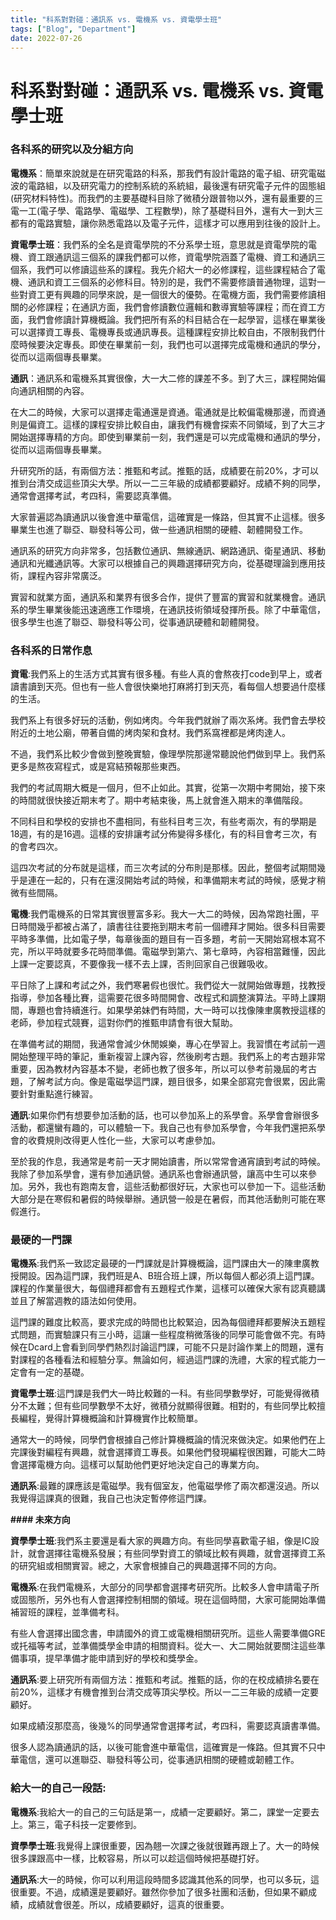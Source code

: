 ```yaml
---
title: "科系對對碰：通訊系 vs. 電機系 vs. 資電學士班"
tags: ["Blog", "Department"]
date: 2022-07-26
---
```

# 科系對對碰：通訊系 vs. 電機系 vs. 資電學士班

### **各科系的研究以及分組方向**

**電機系**：簡單來說就是在研究電路的科系，那我們有設計電路的電子組、研究電磁波的電路組，以及研究電力的控制系統的系統組，最後還有研究電子元件的固態組(研究材料特性)。而我們的主要基礎科目除了微積分跟普物以外，還有最重要的三電一工(電子學、電路學、電磁學、工程數學)，除了基礎科目外，還有大一到大三都有的電路實驗，讓你熟悉電路以及電子元件，這樣才可以應用到往後的設計上。

**資電學士班**：我們系的全名是資電學院的不分系學士班，意思就是資電學院的電機、資工跟通訊這三個系的課我們都可以修，資電學院涵蓋了電機、資工和通訊三個系，我們可以修讀這些系的課程。我先介紹大一的必修課程，這些課程結合了電機、通訊和資工三個系的必修科目。特別的是，我們不需要修讀普通物理，這對一些對資工更有興趣的同學來說，是一個很大的優勢。在電機方面，我們需要修讀相關的必修課程；在通訊方面，我們會修讀數位邏輯和數導實驗等課程；而在資工方面，我們會修讀計算機概論。我們把所有系的科目結合在一起學習，這樣在畢業後可以選擇資工專長、電機專長或通訊專長。這種課程安排比較自由，不限制我們什麼時候要決定專長。即使在畢業前一刻，我們也可以選擇完成電機和通訊的學分，從而以這兩個專長畢業。

**通訊**：通訊系和電機系其實很像，大一大二修的課差不多。到了大三，課程開始偏向通訊相關的內容。

在大二的時候，大家可以選擇走電通還是資通。電通就是比較偏電機那邊，而資通則是偏資工。這樣的課程安排比較自由，讓我們有機會探索不同領域，到了大三才開始選擇專精的方向。即使到畢業前一刻，我們還是可以完成電機和通訊的學分，從而以這兩個專長畢業。

升研究所的話，有兩個方法：推甄和考試。推甄的話，成績要在前20%，才可以推到台清交成這些頂尖大學。所以一二三年級的成績都要顧好。成績不夠的同學，通常會選擇考試，考四科，需要認真準備。

大家普遍認為讀通訊以後會進中華電信，這確實是一條路，但其實不止這樣。很多畢業生也進了聯亞、聯發科等公司，做一些通訊相關的硬體、韌體開發工作。

通訊系的研究方向非常多，包括數位通訊、無線通訊、網路通訊、衛星通訊、移動通訊和光纖通訊等。大家可以根據自己的興趣選擇研究方向，從基礎理論到應用技術，課程內容非常廣泛。

實習和就業方面，通訊系和業界有很多合作，提供了豐富的實習和就業機會。通訊系的學生畢業後能迅速適應工作環境，在通訊技術領域發揮所長。除了中華電信，很多學生也進了聯亞、聯發科等公司，從事通訊硬體和韌體開發。

### **各科系的日常作息**

**資電**:我們系上的生活方式其實有很多種。有些人真的會熬夜打code到早上，或者讀書讀到天亮。但也有一些人會很快樂地打麻將打到天亮，看每個人想要過什麼樣的生活。

我們系上有很多好玩的活動，例如烤肉。今年我們就辦了兩次系烤。我們會去學校附近的土地公廟，帶著自備的烤肉架和食材。我們系窩裡都是烤肉達人。

不過，我們系比較少會做到整晚實驗，像理學院那邊常聽說他們做到早上。我們系更多是熬夜寫程式，或是寫結預報那些東西。

我們的考試周期大概是一個月，但不止如此。其實，從第一次期中考開始，接下來的時間就很快接近期末考了。期中考結束後，馬上就會進入期末的準備階段。

不同科目和學校的安排也不盡相同，有些科目考三次，有些考兩次，有的學期是18週，有的是16週。這樣的安排讓考試分佈變得多樣化，有的科目會考三次，有的會考四次。

這四次考試的分布就是這樣，而三次考試的分布則是那樣。因此，整個考試期間幾乎是連在一起的，只有在還沒開始考試的時候，和準備期末考試的時候，感覺才稍微有些間隔。

**電機**:我們電機系的日常其實很豐富多彩。我大一大二的時候，因為常跑社團，平日時間幾乎都被占滿了，讀書往往要拖到期末考前一個禮拜才開始。很多科目需要平時多準備，比如電子學，每章後面的題目有一百多題，考前一天開始寫根本寫不完，所以平時就要多花時間準備。電磁學到第六、第七章時，內容相當難懂，因此上課一定要認真，不要像我一樣不去上課，否則回家自己很難吸收。

平日除了上課和考試之外，我們寒暑假也很忙。我們從大一就開始做專題，找教授指導，參加各種比賽，這需要花很多時間開會、改程式和調整演算法。平時上課期間，專題也會持續進行。如果學弟妹們有時間，大一時可以找像陳聿廣教授這樣的老師，參加程式競賽，這對你們的推甄申請會有很大幫助。

在準備考試的期間，我通常會減少休閒娛樂，專心在學習上。我習慣在考試前一週開始整理平時的筆記，重新複習上課內容，然後刷考古題。我們系上的考古題非常重要，因為教材內容基本不變，老師也教了很多年，所以可以參考前幾屆的考古題，了解考試方向。像是電磁學這門課，題目很多，如果全部寫完會很累，因此需要針對重點進行練習。

**通訊**:如果你們有想要參加活動的話，也可以參加系上的系學會。系學會會辦很多活動，都還蠻有趣的，可以體驗一下。我自己也有參加系學會，今年我們還把系學會的收費規則改得更人性化一些，大家可以考慮參加。

至於我的作息，我通常是考前一天才開始讀書，所以常常會通宵讀到考試的時候。我除了參加系學會，還有參加通訊營。通訊系也會辦通訊營，讓高中生可以來參加。另外，我也有跑南友會，這些活動都很好玩，大家也可以參加一下。這些活動大部分是在寒假和暑假的時候舉辦。通訊營一般是在暑假，而其他活動則可能在寒假進行。

### **最硬的一門課**

**電機系**:我們系一致認定最硬的一門課就是計算機概論，這門課由大一的陳聿廣教授開設。因為這門課，我們班是A、B班合班上課，所以每個人都必須上這門課。課程的作業量很大，每個禮拜都會有五題程式作業，這樣可以確保大家有認真聽講並且了解當週教的語法如何使用。

這門課的難度比較高，要求完成的時間也比較緊迫，因為每個禮拜都要解決五題程式問題，而實驗課只有三小時，這讓一些程度稍微落後的同學可能會做不完。有時候在Dcard上會看到同學們熱烈討論這門課，可能不只是討論作業上的問題，還有對課程的各種看法和經驗分享。無論如何，經過這門課的洗禮，大家的程式能力一定會有一定的基礎。

**資電學士班**:這門課是我們大一時比較難的一科。有些同學數學好，可能覺得微積分不太難；但有些同學數學不太好，微積分就顯得很難。相對的，有些同學比較擅長編程，覺得計算機概論和計算機實作比較簡單。

通常大一的時候，同學們會根據自己修計算機概論的情況來做決定。如果他們在上完課後對編程有興趣，就會選擇資工專長。如果他們發現編程很困難，可能大二時會選擇電機方向。這樣可以幫助他們更好地決定自己的專業方向。

**通訊系**:最難的課應該是電磁學。我有個室友，他電磁學修了兩次都還沒過。所以我覺得這課真的很難，我自己也決定暫停修這門課。

**#### 未來方向**

**資學學士班**:我們系主要還是看大家的興趣方向。有些同學喜歡電子組，像是IC設計，就會選擇往電機系發展；有些同學對資工的領域比較有興趣，就會選擇資工系的研究組或相關實習。總之，大家會根據自己的興趣選擇不同的方向。

**電機系**:在我們電機系，大部分的同學都會選擇考研究所。比較多人會申請電子所或固態所，另外也有人會選擇控制相關的領域。現在這個時間，大家可能開始準備補習班的課程，並準備考科。

有些人會選擇出國念書，申請國外的資工或電機相關研究所。這些人需要準備GRE或托福等考試，並準備獎學金申請的相關資料。從大一、大二開始就要關注這些準備事項，提早準備才能申請到好的學校和獎學金。

**通訊系**:要上研究所有兩個方法：推甄和考試。推甄的話，你的在校成績排名要在前20%，這樣才有機會推到台清交成等頂尖學校。所以一二三年級的成績一定要顧好。

如果成績沒那麼高，後幾%的同學通常會選擇考試，考四科，需要認真讀書準備。

很多人認為讀通訊的話，以後可能會進中華電信，這確實是一條路。但其實不只中華電信，還可以進聯亞、聯發科等公司，從事通訊相關的硬體或韌體工作。

### **給大一的自己一段話:**

**電機系**:我給大一的自己的三句話是第一，成績一定要顧好。第二，課堂一定要去上。第三，電子科技一定要修到。

**資學學士班**:我覺得上課很重要，因為翹一次課之後就很難再跟上了。大一的時候很多課跟高中一樣，比較容易，所以可以趁這個時候把基礎打好。

**通訊系**:大一的時候，你可以利用這段時間多認識其他系的同學，也可以多玩，這很重要。不過，成績還是要顧好。雖然你參加了很多社團和活動，但如果不顧成績，成績就會很差。所以，成績要顧好，這真的很重要。
